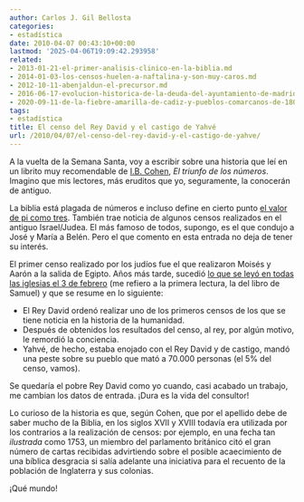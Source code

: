 ```yaml
---
author: Carlos J. Gil Bellosta
categories:
- estadística
date: 2010-04-07 00:43:10+00:00
lastmod: '2025-04-06T19:09:42.293958'
related:
- 2013-01-21-el-primer-analisis-clinico-en-la-biblia.md
- 2014-01-03-los-censos-huelen-a-naftalina-y-son-muy-caros.md
- 2012-10-11-abenjaldun-el-precursor.md
- 2016-06-17-evolucion-historica-de-la-deuda-del-ayuntamiento-de-madrid.md
- 2020-09-11-de-la-fiebre-amarilla-de-cadiz-y-pueblos-comarcanos-de-1800.md
tags:
- estadística
title: El censo del Rey David y el castigo de Yahvé
url: /2010/04/07/el-censo-del-rey-david-y-el-castigo-de-yahve/
---
```


A la vuelta de la Semana Santa, voy a escribir sobre una historia que leí en un librito muy recomendable de [I.B. Cohen](http://es.wikipedia.org/wiki/Bernard_Cohen), _El triunfo de los números_. Imagino que mis lectores, más eruditos que yo, seguramente, la conocerán de antiguo.

La biblia está plagada de números e incluso define en cierto punto [el valor de pi como tres](http://www.bitperbit.com/2007/11/el-valor-de-pi-en-la-biblia/). También trae noticia de algunos censos realizados en el antiguo Israel/Judea. El más famoso de todos, supongo, es el que condujo a José y María a Belén. Pero el que comento en esta entrada no deja de tener su interés.

El primer censo realizado por los judíos fue el que realizaron Moisés y Aarón a la salida de Egipto. Años más tarde, sucedió [lo que se leyó en todas las iglesias el 3 de febrero](http://www.archimadrid.es/evangelio/2010/02/03022010.html) (me refiero a la primera lectura, la del libro de Samuel) y que se resume en lo siguiente:


* El Rey David ordenó realizar uno de los primeros censos de los que se tiene noticia en la historia de la humanidad.
* Después de obtenidos los resultados del censo, al rey, por algún motivo, le remordió la conciencia.
* Yahvé, de hecho, estaba enojado con el Rey David y de castigo, mandó una peste sobre su pueblo que mató a 70.000 personas (el 5% del censo, vamos).

Se quedaría el pobre Rey David como yo cuando, casi acabado un trabajo, me cambian los datos de entrada. ¡Dura es la vida del consultor!

Lo curioso de la historia es que, según Cohen, que por el apellido debe de saber mucho de la Biblia, en los siglos XVII y XVIII todavía era utilizada por los contrarios a la realización de censos: por ejemplo, en una fecha tan _ilustrada_ como 1753, un miembro del parlamento británico citó el gran número de cartas recibidas advirtiendo sobre el posible acaecimiento de una bíblica desgracia si salía adelante una iniciativa para el recuento de la población de Inglaterra y sus colonias.

¡Qué mundo!